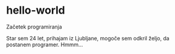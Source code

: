 # hello-world
Začetek programiranja

Star sem 24 let, prihajam iz Ljubljane, mogoče sem odkril željo, da postanem programer. Hmmm...
